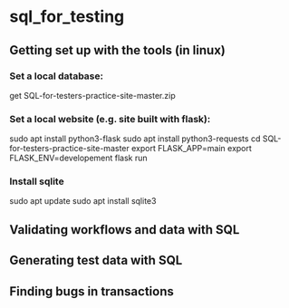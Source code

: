 # sql_for_testing

## Getting set up with the tools (in linux)
### Set a local database: 
get SQL-for-testers-practice-site-master.zip

### Set a local website (e.g. site built with flask):
sudo apt install python3-flask
sudo apt install python3-requests
cd SQL-for-testers-practice-site-master
export FLASK_APP=main
export FLASK_ENV=developement
flask run
### Install sqlite 
sudo apt update
sudo apt install sqlite3

## Validating workflows and data with SQL
## Generating test data with SQL
## Finding bugs in transactions
